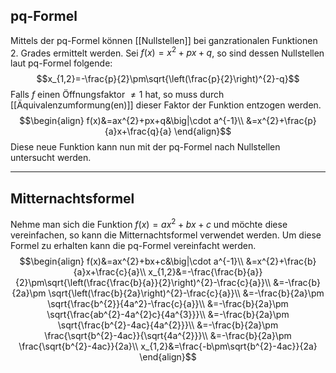 ## pq-Formel
Mittels der pq-Formel können [[Nullstellen]] bei ganzrationalen Funktionen 2. Grades ermittelt werden.
Sei $f(x)=x^{2}+px+q$, so sind dessen Nullstellen laut pq-Formel folgende:
$$x_{1,2}=-\frac{p}{2}\pm\sqrt{\left(\frac{p}{2}\right)^{2}-q}$$
Falls $f$ einen Öffnungsfaktor $\neq1$ hat, so muss durch [[Äquivalenzumformung(en)]] dieser Faktor der Funktion entzogen werden.
$$\begin{align}
f(x)&=ax^{2}+px+q&\big|\cdot a^{-1}\\
&=x^{2}+\frac{p}{a}x+\frac{q}{a}
\end{align}$$
Diese neue Funktion kann nun mit der pq-Formel nach Nullstellen untersucht werden.

---
## Mitternachtsformel
Nehme man sich die Funktion $f(x)=ax^{2}+bx+c$ und möchte diese vereinfachen, so kann die Mitternachtsformel verwendet werden.
Um diese Formel zu erhalten kann die pq-Formel vereinfacht werden.
$$\begin{align}
f(x)&=ax^{2}+bx+c&\big|\cdot a^{-1}\\
&=x^{2}+\frac{b}{a}x+\frac{c}{a}\\
x_{1,2}&=-\frac{\frac{b}{a}}{2}\pm\sqrt{\left(\frac{\frac{b}{a}}{2}\right)^{2}-\frac{c}{a}}\\
&=-\frac{b}{2a}\pm \sqrt{\left(\frac{b}{2a}\right)^{2}-\frac{c}{a}}\\
&=-\frac{b}{2a}\pm \sqrt{\frac{b^{2}}{4a^2}-\frac{c}{a}}\\
&=-\frac{b}{2a}\pm \sqrt{\frac{ab^{2}-4a^{2}c}{4a^{3}}}\\
&=-\frac{b}{2a}\pm \sqrt{\frac{b^{2}-4ac}{4a^{2}}}\\
&=-\frac{b}{2a}\pm \frac{\sqrt{b^{2}-4ac}}{\sqrt{4a^{2}}}\\
&=-\frac{b}{2a}\pm \frac{\sqrt{b^{2}-4ac}}{2a}\\
x_{1,2}&=\frac{-b\pm\sqrt{b^{2}-4ac}}{2a}
\end{align}$$
